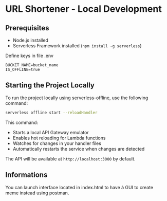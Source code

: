 # URL Shortener - Local Development

## Prerequisites
- Node.js installed
- Serverless Framework installed (`npm install -g serverless`)

Define keys in file .env

```env
BUCKET_NAME=bucket_name
IS_OFFLINE=true
```
## Starting the Project Locally

To run the project locally using serverless-offline, use the following command:

```bash
serverless offline start --reloadHandler
```

This command:
- Starts a local API Gateway emulator
- Enables hot reloading for Lambda functions
- Watches for changes in your handler files
- Automatically restarts the service when changes are detected

The API will be available at `http://localhost:3000` by default.

## Informations

You can launch interface located in index.html to have à GUI to create meme instead using postman.